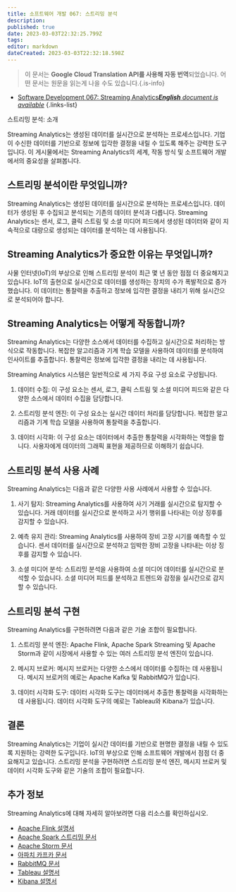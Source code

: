 ```yaml
---
title: 소프트웨어 개발 067: 스트리밍 분석
description: 
published: true
date: 2023-03-03T22:32:25.799Z
tags: 
editor: markdown
dateCreated: 2023-03-03T22:32:18.598Z
---
```


> 이 문서는 **Google Cloud Translation API를 사용해 자동 번역**되었습니다.
어떤 문서는 원문을 읽는게 나을 수도 있습니다.{.is-info}



- [Software Development 067: Streaming Analytics***English** document is available*](/en/Knowledge-base/Software-Development/Learning/software-development-067-streaming-analytics)
{.links-list}


스트리밍 분석: 소개

Streaming Analytics는 생성된 데이터를 실시간으로 분석하는 프로세스입니다. 기업이 수신한 데이터를 기반으로 정보에 입각한 결정을 내릴 수 있도록 해주는 강력한 도구입니다. 이 게시물에서는 Streaming Analytics의 세계, 작동 방식 및 소프트웨어 개발에서의 중요성을 살펴봅니다.

## 스트리밍 분석이란 무엇입니까?

Streaming Analytics는 생성된 데이터를 실시간으로 분석하는 프로세스입니다. 데이터가 생성된 후 수집되고 분석되는 기존의 데이터 분석과 다릅니다. Streaming Analytics는 센서, 로그, 클릭 스트림 및 소셜 미디어 피드에서 생성된 데이터와 같이 지속적으로 대량으로 생성되는 데이터를 분석하는 데 사용됩니다.

## Streaming Analytics가 중요한 이유는 무엇입니까?

사물 인터넷(IoT)의 부상으로 인해 스트리밍 분석이 최근 몇 년 동안 점점 더 중요해지고 있습니다. IoT의 출현으로 실시간으로 데이터를 생성하는 장치의 수가 폭발적으로 증가했습니다. 이 데이터는 통찰력을 추출하고 정보에 입각한 결정을 내리기 위해 실시간으로 분석되어야 합니다.

## Streaming Analytics는 어떻게 작동합니까?

Streaming Analytics는 다양한 소스에서 데이터를 수집하고 실시간으로 처리하는 방식으로 작동합니다. 복잡한 알고리즘과 기계 학습 모델을 사용하여 데이터를 분석하여 인사이트를 추출합니다. 통찰력은 정보에 입각한 결정을 내리는 데 사용됩니다.

Streaming Analytics 시스템은 일반적으로 세 가지 주요 구성 요소로 구성됩니다.

1. 데이터 수집: 이 구성 요소는 센서, 로그, 클릭 스트림 및 소셜 미디어 피드와 같은 다양한 소스에서 데이터 수집을 담당합니다.

2. 스트리밍 분석 엔진: 이 구성 요소는 실시간 데이터 처리를 담당합니다. 복잡한 알고리즘과 기계 학습 모델을 사용하여 통찰력을 추출합니다.

3. 데이터 시각화: 이 구성 요소는 데이터에서 추출한 통찰력을 시각화하는 역할을 합니다. 사용자에게 데이터의 그래픽 표현을 제공하므로 이해하기 쉽습니다.

## 스트리밍 분석 사용 사례

Streaming Analytics는 다음과 같은 다양한 사용 사례에서 사용할 수 있습니다.

1. 사기 탐지: Streaming Analytics를 사용하여 사기 거래를 실시간으로 탐지할 수 있습니다. 거래 데이터를 실시간으로 분석하고 사기 행위를 나타내는 이상 징후를 감지할 수 있습니다.

2. 예측 유지 관리: Streaming Analytics를 사용하여 장비 고장 시기를 예측할 수 있습니다. 센서 데이터를 실시간으로 분석하고 임박한 장비 고장을 나타내는 이상 징후를 감지할 수 있습니다.

3. 소셜 미디어 분석: 스트리밍 분석을 사용하여 소셜 미디어 데이터를 실시간으로 분석할 수 있습니다. 소셜 미디어 피드를 분석하고 트렌드와 감정을 실시간으로 감지할 수 있습니다.

## 스트리밍 분석 구현

Streaming Analytics를 구현하려면 다음과 같은 기술 조합이 필요합니다.

1. 스트리밍 분석 엔진: Apache Flink, Apache Spark Streaming 및 Apache Storm과 같이 시장에서 사용할 수 있는 여러 스트리밍 분석 엔진이 있습니다.

2. 메시지 브로커: 메시지 브로커는 다양한 소스에서 데이터를 수집하는 데 사용됩니다. 메시지 브로커의 예로는 Apache Kafka 및 RabbitMQ가 있습니다.

3. 데이터 시각화 도구: 데이터 시각화 도구는 데이터에서 추출한 통찰력을 시각화하는 데 사용됩니다. 데이터 시각화 도구의 예로는 Tableau와 Kibana가 있습니다.

## 결론

Streaming Analytics는 기업이 실시간 데이터를 기반으로 현명한 결정을 내릴 수 있도록 지원하는 강력한 도구입니다. IoT의 부상으로 인해 소프트웨어 개발에서 점점 더 중요해지고 있습니다. 스트리밍 분석을 구현하려면 스트리밍 분석 엔진, 메시지 브로커 및 데이터 시각화 도구와 같은 기술의 조합이 필요합니다.

## 추가 정보

Streaming Analytics에 대해 자세히 알아보려면 다음 리소스를 확인하십시오.

- [Apache Flink 설명서](https://flink.apache.org/)
- [Apache Spark 스트리밍 문서](https://spark.apache.org/docs/latest/streaming-programming-guide.html)
- [Apache Storm 문서](http://storm.apache.org/)
- [아파치 카프카 문서](https://kafka.apache.org/documentation/)
- [RabbitMQ 문서](https://www.rabbitmq.com/documentation.html)
- [Tableau 설명서](https://help.tableau.com/current/pro/desktop/en-us/welcome.htm)
- [Kibana 설명서](https://www.elastic.co/guide/en/kibana/current/index.html)